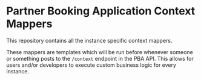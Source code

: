 # Partner Booking Application Context Mappers

This repository contains all the instance specific context mappers.

These mappers are templates which will be run before whenever someone or something posts
to the `/context` endpoint in the PBA API. This allows for users
and/or developers to execute custom business logic for every instance. 

